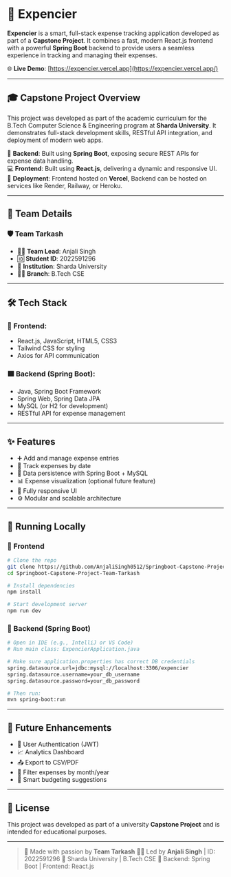 
# 💸 Expencier

**Expencier** is a smart, full-stack expense tracking application developed as part of a **Capstone Project**. It combines a fast, modern React.js frontend with a powerful **Spring Boot** backend to provide users a seamless experience in tracking and managing their expenses.

🌐 **Live Demo**: [https://expencier.vercel.app](https://expencier.vercel.app/)

---

## 🎓 Capstone Project Overview

This project was developed as part of the academic curriculum for the B.Tech Computer Science & Engineering program at **Sharda University**. It demonstrates full-stack development skills, RESTful API integration, and deployment of modern web apps.

🧩 **Backend**: Built using **Spring Boot**, exposing secure REST APIs for expense data handling.  
💻 **Frontend**: Built using **React.js**, delivering a dynamic and responsive UI.  
🚀 **Deployment**: Frontend hosted on **Vercel**, Backend can be hosted on services like Render, Railway, or Heroku.

---

## 👥 Team Details

### 🛡 Team Tarkash  
- 👩‍💼 **Team Lead**: Anjali Singh  
- 🆔 **Student ID**: 2022591296  
- 🏫 **Institution**: Sharda University  
- 🧑‍💻 **Branch**: B.Tech CSE  

---

## 🛠 Tech Stack

### 🔷 Frontend:
- React.js, JavaScript, HTML5, CSS3
- Tailwind CSS for styling
- Axios for API communication

### 🟩 Backend (Spring Boot):
- Java, Spring Boot Framework
- Spring Web, Spring Data JPA
- MySQL (or H2 for development)
- RESTful API for expense management

---

## ✨ Features

- ➕ Add and manage expense entries
- 📆 Track expenses by date
- 💾 Data persistence with Spring Boot + MySQL
- 📊 Expense visualization (optional future feature)
- 📱 Fully responsive UI
- ⚙️ Modular and scalable architecture

---

## 🧾 Running Locally

### 🚀 Frontend

```bash
# Clone the repo
git clone https://github.com/AnjaliSingh0512/Springboot-Capstone-Project-Team-Tarkash.git
cd Springboot-Capstone-Project-Team-Tarkash

# Install dependencies
npm install

# Start development server
npm run dev
````

### 🔧 Backend (Spring Boot)

```bash
# Open in IDE (e.g., IntelliJ or VS Code)
# Run main class: ExpencierApplication.java

# Make sure application.properties has correct DB credentials
spring.datasource.url=jdbc:mysql://localhost:3306/expencier
spring.datasource.username=your_db_username
spring.datasource.password=your_db_password

# Then run:
mvn spring-boot:run
```

---

## 📌 Future Enhancements

* 🔐 User Authentication (JWT)
* 📈 Analytics Dashboard
* 📤 Export to CSV/PDF
* 📅 Filter expenses by month/year
* 🧠 Smart budgeting suggestions

---

## 📄 License

This project was developed as part of a university **Capstone Project** and is intended for educational purposes.

---

> 💙 Made with passion by **Team Tarkash**
> 👩‍💻 Led by **Anjali Singh** | ID: 2022591296
> 🏫 Sharda University | B.Tech CSE
> 💼 Backend: Spring Boot | Frontend: React.js

```
